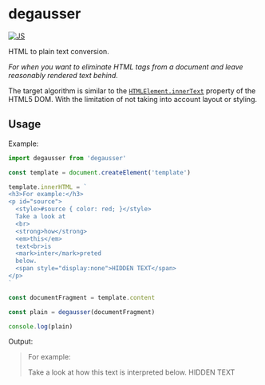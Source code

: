 # degausser

[![JS](https://github.com/flowpub/degausser/workflows/JS/badge.svg)](https://github.com/flowpub/degausser/actions?query=workflow%3AJS)

HTML to plain text conversion.

_For when you want to eliminate HTML tags from a document and leave reasonably rendered text behind._

The target algorithm is similar to the [`HTMLElement.innerText`](https://developer.mozilla.org/en-US/docs/Web/API/HTMLElement/innerText) property of the HTML5 DOM.
With the limitation of not taking into account layout or styling.

## Usage
Example:
```js
import degausser from 'degausser'

const template = document.createElement('template')

template.innerHTML = `
<h3>For example:</h3>
<p id="source">
  <style>#source { color: red; }</style>
  Take a look at
  <br>
  <strong>how</strong>
  <em>this</em>
  text<br>is
  <mark>inter</mark>preted
  below.
  <span style="display:none">HIDDEN TEXT</span>
</p>
`

const documentFragment = template.content

const plain = degausser(documentFragment)

console.log(plain)
```
Output:
>For example:
>
>Take a look at
>how this text
>is interpreted below. HIDDEN TEXT
